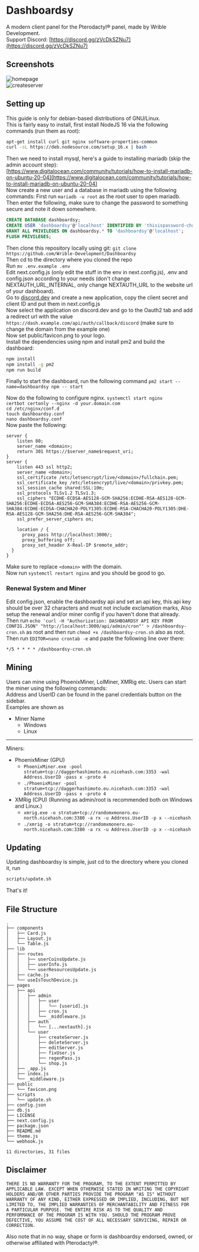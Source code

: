 # Dashboardsy

A modern client panel for the Pterodactyl® panel, made by Wrible Development.   
Support Discord: [https://discord.gg/zVcDkSZNu7](https://discord.gg/zVcDkSZNu7)

## Screenshots
![homepage](https://cdn.discordapp.com/attachments/698854005987868692/937083265637023745/uu71hEpP.png)      
![createserver](https://cdn.discordapp.com/attachments/698854005987868692/937083791917338639/2R7I34rw.png)

## Setting up
This guide is only for debian-based distributions of GNU/Linux.   
This is fairly easy to install, first install NodeJS 16 via the following commands (run them as root):   
```sh
apt-get install curl git nginx software-properties-common 
curl -sL https://deb.nodesource.com/setup_16.x | bash - 
```   
Then we need to install mysql, here's a guide to installing mariadb (skip the admin account step): [https://www.digitalocean.com/community/tutorials/how-to-install-mariadb-on-ubuntu-20-04](https://www.digitalocean.com/community/tutorials/how-to-install-mariadb-on-ubuntu-20-04)   
Now create a new user and a database in mariadb using the following commands: First run `mariadb -u root` as the root user to open mariadb. Then enter the following, make sure to change the password to something secure and note it down somewhere.   
```sql
CREATE DATABASE dashboardsy;
CREATE USER 'dashboardsy'@'localhost' IDENTIFIED BY 'thisispassword-changeit';
GRANT ALL PRIVILEGES ON dashboardsy.* TO 'dashboardsy'@'localhost';
FLUSH PRIVILEGES;
```   
Then clone this repository locally using git: `git clone https://github.com/Wrible-Development/Dashboardsy`   
Then cd to the directory where you cloned the repo   
Run `mv .env.example .env`   
Edit next.config.js (only edit the stuff in the env in next.config.js), .env and config.json according to your needs (don't change NEXTAUTH_URL_INTERNAL, only change NEXTAUTH_URL to the website url of your dashboard).   
Go to [discord.dev](https://discord.com/developers/applications) and create a new application, copy the client secret and client ID and put them in next.config.js   
Now select the application on discord.dev and go to the Oauth2 tab and add a redirect url with the value `https://dash.example.com/api/auth/callback/discord` (make sure to change the domain from the example one)   
Now set public/favicon.png to your logo.   
Install the dependencies using npm and install pm2 and build the dashboard:   
```sh
npm install
npm install -g pm2
npm run build
```
Finally to start the dashboard, run the following command `pm2 start --name=dashboardsy npm -- start`   

Now do the following to configure nginx.
`systemctl start nginx`  
`certbot certonly --nginx -d your.domain.com`  
`cd /etc/nginx/conf.d`  
`touch dashboardsy.conf`  
`nano dashboardsy.conf`  
Now paste the following:   
```nginx
server {
    listen 80;
    server_name <domain>;
    return 301 https://$server_name$request_uri;
}
server {
    listen 443 ssl http2;    
    server_name <domain>;
    ssl_certificate /etc/letsencrypt/live/<domain>/fullchain.pem;
    ssl_certificate_key /etc/letsencrypt/live/<domain>/privkey.pem;
    ssl_session_cache shared:SSL:10m;
    ssl_protocols TLSv1.2 TLSv1.3;
    ssl_ciphers "ECDHE-ECDSA-AES128-GCM-SHA256:ECDHE-RSA-AES128-GCM-SHA256:ECDHE-ECDSA-AES256-GCM-SHA384:ECDHE-RSA-AES256-GCM-SHA384:ECDHE-ECDSA-CHACHA20-POLY1305:ECDHE-RSA-CHACHA20-POLY1305:DHE-RSA-AES128-GCM-SHA256:DHE-RSA-AES256-GCM-SHA384";
    ssl_prefer_server_ciphers on;

    location / {
      proxy_pass http://localhost:3000/;
      proxy_buffering off;
      proxy_set_header X-Real-IP $remote_addr;
  }
}
```  
Make sure to replace `<domain>` with the domain.  
Now run `systemctl restart nginx` and you should be good to go.

### Renewal System and Miner

Edit config.json, enable the dashboardsy api and set an api key, this api key should be over 32 characters and must not include exclamation marks, Also setup the renewal and/or miner config if you haven't done that already.   
Then run `echo 'curl -H "Authorization: DASHBOARDSY API KEY FROM CONFIG.JSON" "http://localhost:3000/api/admin/cron"' > /dashboardsy-cron.sh` as root and then run `chmod +x /dashboardsy-cron.sh` also as root.   
Then run `EDITOR=nano crontab -e` and paste the following line over there:
```cron
*/5 * * * * /dashboardsy-cron.sh
```

## Mining

Users can mine using PhoenixMiner, LolMiner, XMRig etc. Users can start the miner using the following commands:   
Address and UserID can be found in the panel credentials button on the sidebar.   
Examples are shown as
* Miner Name
  * Windows
  * Linux
 
---
Miners:   

* PhoenixMiner (GPU)
  * `PhoenixMiner.exe -pool stratum+tcp://daggerhashimoto.eu.nicehash.com:3353 -wal Address.UserID -pass x -proto 4`
  * `./PhoenixMiner -pool stratum+tcp://daggerhashimoto.eu.nicehash.com:3353 -wal Address.UserID -pass x -proto 4`
* XMRig (CPU) (Running as admin/root is recommended both on Windows and Linux.)
  * `xmrig.exe -o stratum+tcp://randomxmonero.eu-north.nicehash.com:3380 -a rx -u Address.UserID -p x --nicehash`
  * `./xmrig -o stratum+tcp://randomxmonero.eu-north.nicehash.com:3380 -a rx -u Address.UserID -p x --nicehash`


## Updating
Updating dashboardsy is simple, just cd to the directory where you cloned it, run   
```sh
scripts/update.sh
```   
That's it!
## File Structure
```
.
├── components
│   ├── Card.js
│   ├── Layout.js
│   └── Table.js
├── lib
│   ├── routes
│   │   ├── userCoinsUpdate.js
│   │   ├── userInfo.js
│   │   └── userResourcesUpdate.js
│   ├── cache.js
│   └── useIsTouchDevice.js
├── pages
│   ├── api
│   │   ├── admin
│   │   │   ├── user
│   │   │   │   └── [userid].js
│   │   │   ├── cron.js
│   │   │   └── _middleware.js
│   │   ├── auth
│   │   │   └── [...nextauth].js
│   │   └── user
│   │       ├── createServer.js
│   │       ├── deleteServer.js
│   │       ├── editServer.js
│   │       ├── fixUser.js
│   │       ├── regenPass.js
│   │       └── shop.js
│   ├── _app.js
│   ├── index.js
│   └── _middleware.js
├── public
│   └── favicon.png
├── scripts
│   └── update.sh
├── config.json
├── db.js
├── LICENSE
├── next.config.js
├── package.json
├── README.md
├── theme.js
└── webhook.js

11 directories, 31 files
```

## Disclaimer
```
THERE IS NO WARRANTY FOR THE PROGRAM, TO THE EXTENT PERMITTED BY
APPLICABLE LAW. EXCEPT WHEN OTHERWISE STATED IN WRITING THE COPYRIGHT HOLDERS AND/OR OTHER PARTIES PROVIDE THE PROGRAM "AS IS" WITHOUT WARRANTY OF ANY KIND, EITHER EXPRESSED OR IMPLIED, INCLUDING, BUT NOT LIMITED TO, THE IMPLIED WARRANTIES OF MERCHANTABILITY AND FITNESS FOR A PARTICULAR PURPOSE. THE ENTIRE RISK AS TO THE QUALITY AND PERFORMANCE OF THE PROGRAM IS WITH YOU. SHOULD THE PROGRAM PROVE DEFECTIVE, YOU ASSUME THE COST OF ALL NECESSARY SERVICING, REPAIR OR CORRECTION.
```   
Also note that in no way, shape or form is dashboardsy endorsed, owned, or otherwise affiliated with Pterodactyl®.
